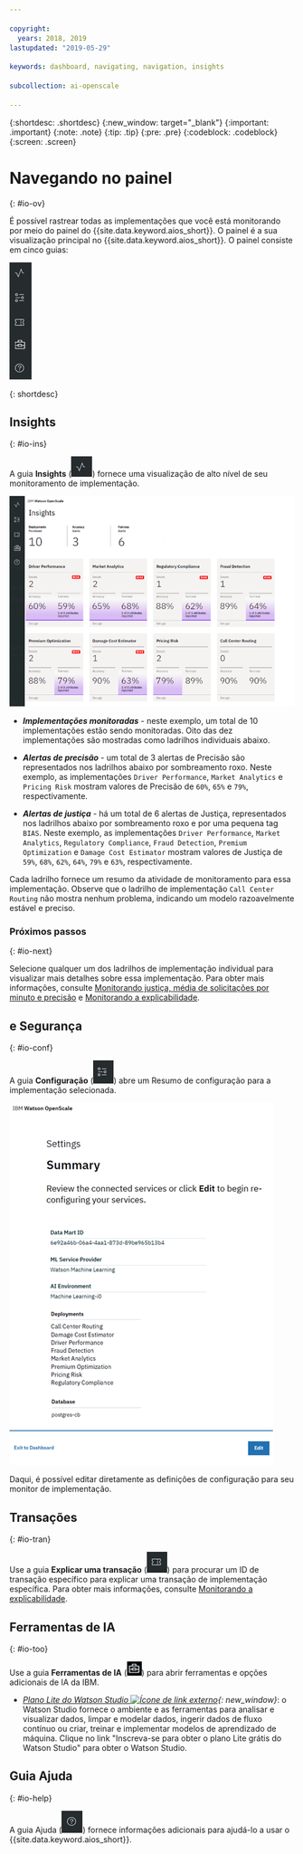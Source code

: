 ```yaml
---

copyright:
  years: 2018, 2019
lastupdated: "2019-05-29"

keywords: dashboard, navigating, navigation, insights

subcollection: ai-openscale

---
```


{:shortdesc: .shortdesc}
{:new_window: target="_blank"}
{:important: .important}
{:note: .note}
{:tip: .tip}
{:pre: .pre}
{:codeblock: .codeblock}
{:screen: .screen}

# Navegando no painel
{: #io-ov}

É possível rastrear todas as implementações que você está monitorando por meio do painel do {{site.data.keyword.aios_short}}. O painel é a sua visualização principal no {{site.data.keyword.aios_short}}. O painel consiste em cinco guias:

  ![Insight tabs](images/insight-tabs.png)

{: shortdesc}

## Insights
{: #io-ins}

A guia **Insights** (![Painel Insight](images/insight-dash-tab.png)) fornece uma visualização de alto nível de seu monitoramento de implementação.

  ![Insight dashboard](images/insight-dashboard.png)

- ***Implementações monitoradas*** - neste exemplo, um total de 10 implementações estão sendo monitoradas. Oito das dez implementações são mostradas como ladrilhos individuais abaixo.

- ***Alertas de precisão*** - um total de 3 alertas de Precisão são representados nos ladrilhos abaixo por sombreamento roxo. Neste exemplo, as implementações `Driver Performance`, `Market Analytics` e `Pricing Risk` mostram valores de Precisão de `60%`, `65%` e `79%`, respectivamente.

- ***Alertas de justiça*** - há um total de 6 alertas de Justiça, representados nos ladrilhos abaixo por sombreamento roxo e por uma pequena tag `BIAS`. Neste exemplo, as implementações `Driver Performance`, `Market Analytics`, `Regulatory Compliance`, `Fraud Detection`, `Premium Optimization` e `Damage Cost Estimator` mostram valores de Justiça de `59%`, `68%`, `62%`, `64%`, `79%` e `63%`, respectivamente.

Cada ladrilho fornece um resumo da atividade de monitoramento para essa implementação. Observe que o ladrilho de implementação `Call Center Routing` não mostra nenhum problema, indicando um modelo razoavelmente estável e preciso.

### Próximos passos
{: #io-next}

Selecione qualquer um dos ladrilhos de implementação individual para visualizar mais detalhes sobre essa implementação. Para obter mais informações, consulte [Monitorando justiça, média de solicitações por minuto e precisão](/docs/services/ai-openscale?topic=ai-openscale-it-ov) e [Monitorando a explicabilidade](/docs/services/ai-openscale?topic=ai-openscale-ie-ov).

## e Segurança
{: #io-conf}

A guia **Configuração** (![Guia Configuração](images/insight-config-tab.png)) abre um Resumo de configuração para a implementação selecionada.

  ![Config summary](images/insight-config-summary.png)

Daqui, é possível editar diretamente as definições de configuração para seu monitor de implementação.

## Transações
{: #io-tran}

Use a guia **Explicar uma transação** (![Guia Explicar uma transação](images/insight-transact-tab.png)) para procurar um ID de transação específico para explicar uma transação de implementação
específica. Para obter mais informações, consulte [Monitorando a explicabilidade](/docs/services/ai-openscale?topic=ai-openscale-ie-ov).

## Ferramentas de IA
{: #io-too}

Use a guia **Ferramentas de IA** (![Guia Ferramentas de IA](images/aitools.png)) para abrir ferramentas e opções adicionais de IA da IBM.

- *[Plano Lite do Watson Studio ![Ícone de link externo](../../icons/launch-glyph.svg "Ícone de link externo")](https://dataplatform.cloud.ibm.com/registration/stepone?apps=all&context=wdp){: new_window}*: o Watson Studio fornece o ambiente e as ferramentas para analisar e visualizar dados, limpar e modelar dados, ingerir dados de fluxo contínuo ou criar, treinar e implementar modelos de aprendizado de máquina. Clique no link "Inscreva-se para obter o plano Lite grátis do Watson Studio" para obter o Watson Studio.

## Guia Ajuda
{: #io-help}

A guia Ajuda (![guia Transações](images/insight-help-tab.png)) fornece informações adicionais para ajudá-lo a usar o {{site.data.keyword.aios_short}}.
